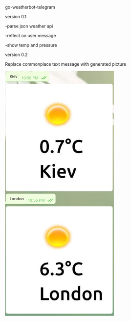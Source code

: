 go-weatherbot-telegram

version 0.1

-parse json weather api

-reflect on user message

-show temp and pressure 

version 0.2 

Replace commonplace text message with generated picture

![alt text](https://github.com/AndreiAndrusyshyn/go-weatherbot-telegram/blob/master/img_readme/example.png)

